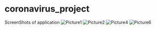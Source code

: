 # coronavirus_project
ScreenShots of application
![Picture1](https://user-images.githubusercontent.com/55654162/93712950-9b64ab00-fb76-11ea-9a2c-d9c1df3e7398.png)
![Picture2](https://user-images.githubusercontent.com/55654162/93712994-da92fc00-fb76-11ea-91a5-e3fbd6e8aa76.png)
![Picture4](https://user-images.githubusercontent.com/55654162/93713027-01513280-fb77-11ea-91f5-517816556b02.png)
![Picture6](https://user-images.githubusercontent.com/55654162/93713038-1fb72e00-fb77-11ea-8484-b4ffd4453c73.png)
